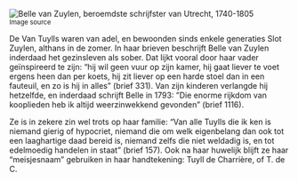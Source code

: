 ![Belle van Zuylen, beroemdste schrijfster van Utrecht, 1740-1805](/assets/data-models/stories/20210000020_bvz_belle-van-zuylen-beroemdste-schrijfster-van-utrecht-1740-1805/featured.jpg)<br><small><utm-source sourceUrl="https://hetutrechtsarchief.nl/beeldmateriaal/detail/ba4692ab-ee67-5856-be4b-1d99c9341969">Image source</utm-source></small>

De Van Tuylls waren van adel, en bewoonden sinds enkele generaties Slot Zuylen, althans in de zomer. In haar brieven beschrijft Belle van Zuylen inderdaad het gezinsleven als sober. Dat lijkt vooral door haar vader geïnspireerd te zijn: “hij wil geen vuur op zijn kamer, hij gaat liever te voet ergens heen dan per koets, hij zit liever op een harde stoel dan in een fauteuil, en zo is hij in alles” (brief 331). Van zijn kinderen verlangde hij hetzelfde, en inderdaad schrijft Belle in 1793: ”Die enorme rijkdom van kooplieden heb ik altijd weerzinwekkend gevonden” (brief 1116).

Ze is in zekere zin wel trots op haar familie: “Van alle Tuylls die ik ken is niemand gierig of hypocriet, niemand die om welk eigenbelang dan ook tot een laaghartige daad bereid is, niemand zelfs die niet weldadig is, en tot edelmoedig handelen in staat” (brief 157). Ook na haar huwelijk blijft ze haar “meisjesnaam” gebruiken in haar handtekening: Tuyll de Charrière, of T. de C.
